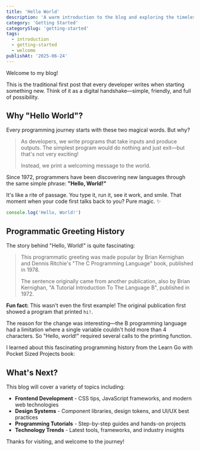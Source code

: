 ```yaml
---
title: 'Hello World'
description: 'A warm introduction to the blog and exploring the timeless tradition of "Hello World" in programming.'
category: 'Getting Started'
categorySlug: 'getting-started'
tags:
  - introduction
  - getting-started
  - welcome
publishAt: '2025-06-24'
---
```


<script>
import BookCover from '$lib/components/content/BookCover.svelte';
</script>

Welcome to my blog!

This is the traditional first post that every developer writes when starting something new. Think of it as a digital handshake—simple, friendly, and full of possibility.

## Why "Hello World"?

Every programming journey starts with these two magical words. But why?

> As developers, we write programs that take inputs and produce outputs. The simplest program would do nothing and just exit—but that's not very exciting!
>
> Instead, we print a welcoming message to the world.

Since 1972, programmers have been discovering new languages through the same simple phrase: **"Hello, World!"**

It's like a rite of passage. You type it, run it, see it work, and smile. That moment when your code first talks back to you? Pure magic. ✨

```javascript
console.log('Hello, World!')
```

## Programmatic Greeting History

The story behind "Hello, World!" is quite fascinating:

> This programmatic greeting was made popular by Brian Kernighan and Dennis Ritchie's "The C Programming Language" book, published in 1978.
>
> The sentence originally came from another publication, also by Brian Kernighan, "A Tutorial Introduction To The Language B", published in 1972.

**Fun fact:** This wasn't even the first example! The original publication first showed a program that printed `hi!`.

The reason for the change was interesting—the B programming language had a limitation where a single variable couldn't hold more than 4 characters. So "Hello, world!" required several calls to the printing function.

I learned about this fascinating programming history from the Learn Go with Pocket Sized Projects book:

<BookCover
  src="/images/content/learn-pocket-sized-projects.jpg"
  alt="Learn Go with Pocket-Sized Projects Book Cover"
  caption="Learn Go with Pocket-Sized Projects"
/>

## What's Next?

This blog will cover a variety of topics including:

- **Frontend Development** - CSS tips, JavaScript frameworks, and modern web technologies
- **Design Systems** - Component libraries, design tokens, and UI/UX best practices
- **Programming Tutorials** - Step-by-step guides and hands-on projects
- **Technology Trends** - Latest tools, frameworks, and industry insights

Thanks for visiting, and welcome to the journey!
